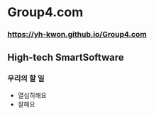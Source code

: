 # Group4.com
### https://yh-kwon.github.io/Group4.com
## High-tech SmartSoftware
### 우리의 할 일
- 열심히해요
- 잘해요
<img src=""/>
